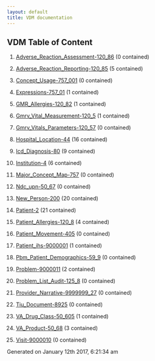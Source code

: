 ```yaml
---
layout: default
title: VDM documentation
---
```

## VDM Table of Content

1. [Adverse_Reaction_Assessment-120_86](Adverse_Reaction_Assessment-120_86.md) (0 contained)

2. [Adverse_Reaction_Reporting-120_85](Adverse_Reaction_Reporting-120_85.md) (5 contained)

3. [Concept_Usage-757_001](Concept_Usage-757_001.md) (0 contained)

4. [Expressions-757_01](Expressions-757_01.md) (1 contained)

5. [GMR_Allergies-120_82](GMR_Allergies-120_82.md) (1 contained)

6. [Gmrv_Vital_Measurement-120_5](Gmrv_Vital_Measurement-120_5.md) (1 contained)

7. [Gmrv_Vitals_Parameters-120_57](Gmrv_Vitals_Parameters-120_57.md) (0 contained)

8. [Hospital_Location-44](Hospital_Location-44.md) (16 contained)

9. [Icd_Diagnosis-80](Icd_Diagnosis-80.md) (9 contained)

10. [Institution-4](Institution-4.md) (6 contained)

11. [Major_Concept_Map-757](Major_Concept_Map-757.md) (0 contained)

12. [Ndc_upn-50_67](Ndc_upn-50_67.md) (0 contained)

13. [New_Person-200](New_Person-200.md) (20 contained)

14. [Patient-2](Patient-2.md) (21 contained)

15. [Patient_Allergies-120_8](Patient_Allergies-120_8.md) (4 contained)

16. [Patient_Movement-405](Patient_Movement-405.md) (0 contained)

17. [Patient_ihs-9000001](Patient_ihs-9000001.md) (1 contained)

18. [Pbm_Patient_Demographics-59_9](Pbm_Patient_Demographics-59_9.md) (0 contained)

19. [Problem-9000011](Problem-9000011.md) (2 contained)

20. [Problem_List_Audit-125_8](Problem_List_Audit-125_8.md) (0 contained)

21. [Provider_Narrative-9999999_27](Provider_Narrative-9999999_27.md) (0 contained)

22. [Tiu_Document-8925](Tiu_Document-8925.md) (0 contained)

23. [VA_Drug_Class-50_605](VA_Drug_Class-50_605.md) (1 contained)

24. [VA_Product-50_68](VA_Product-50_68.md) (3 contained)

25. [Visit-9000010](Visit-9000010.md) (0 contained)






 Generated on January 12th 2017, 6:21:34 am